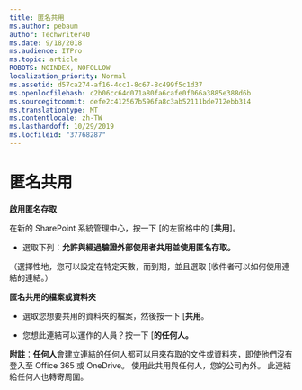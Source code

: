 ```yaml
---
title: 匿名共用
ms.author: pebaum
author: Techwriter40
ms.date: 9/18/2018
ms.audience: ITPro
ms.topic: article
ROBOTS: NOINDEX, NOFOLLOW
localization_priority: Normal
ms.assetid: d57ca274-af16-4cc1-8c67-8c499f5c1d37
ms.openlocfilehash: c2b06cc64d071a80fa6cafe0f066a3885e388d6b
ms.sourcegitcommit: defe2c412567b596fa8c3ab52111bde712ebb314
ms.translationtype: MT
ms.contentlocale: zh-TW
ms.lasthandoff: 10/29/2019
ms.locfileid: "37768287"
---
```

# <a name="anonymous-sharing"></a>匿名共用

 **啟用匿名存取**
  
在新的 SharePoint 系統管理中心，按一下 [的左窗格中的 [**共用**]。 
  
- 選取下列：**允許與經過驗證外部使用者共用並使用匿名存取。**
  
（選擇性地，您可以設定在特定天數，而到期，並且選取 [收件者可以如何使用連結的連結。）
    
 **匿名共用的檔案或資料夾**
  
- 選取您想要共用的資料夾的檔案，然後按一下 [**共用**。 
    
- 您想此連結可以運作的人員？按一下 [**的任何人。**
  
 **附註**：**任何人**會建立連結的任何人都可以用來存取的文件或資料夾，即使他們沒有登入至 Office 365 或 OneDrive。 使用此共用與任何人，您的公司內外。 此連結給任何人也轉寄周圍。 
    


